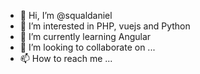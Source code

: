 - 👋 Hi, I’m @squaldaniel
- 👀 I’m interested in PHP, vuejs and Python
- 🌱 I’m currently learning Angular
- 💞️ I’m looking to collaborate on ...
- 📫 How to reach me ...

<!---
squaldaniel/squaldaniel is a ✨ special ✨ repository because its `README.md` (this file) appears on your GitHub profile.
You can click the Preview link to take a look at your changes.
--->
